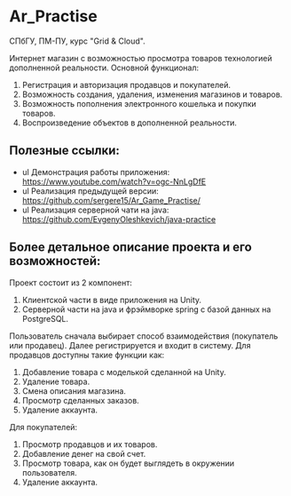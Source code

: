 # Ar_Practise

СПбГУ, ПМ-ПУ, курс "Grid & Cloud".

Интернет магазин с возможностью просмотра товаров технологией дополненной реальности.
Основной функционал:
1. Регистрация и авторизация продавцов и покупателей.
2. Возможность создания, удаления, изменения магазинов и товаров.
3. Возможность пополнения электронного кошелька и покупки товаров.
4. Воспроизведение объектов в дополненной реальности.



## Полезные ссылки:
  - ul Демонстрация работы приложения: https://www.youtube.com/watch?v=ogc-NnLgDfE
  - ul Реализация предыдущей версии: https://github.com/sergere15/Ar_Game_Practise/
  - ul Реализация серверной чати на java: https://github.com/EvgenyOleshkevich/java-practice


## Более детальное описание проекта и его возможностей:
Проект состоит из 2 компонент:
1) Клиентской части в виде приложения на Unity.
2) Серверной части на java и фрэймворке spring с базой данных на PostgreSQL.

Пользователь сначала выбирает способ взаимодействия (покупатель или продавец). Далее регистрируется и входит в систему.
Для продавцов доступны такие функции как:
1) Добавление товара с моделькой сделанной на Unity.
2) Удаление товара.
3) Смена описания магазина.
4) Просмотр сделанных заказов.
5) Удаление аккаунта.

Для покупателей:
1) Просмотр продавцов и их товаров.
2)  Добавление денег на свой счет.
3) Просмотр товара, как он будет выглядеть в окружении пользователя.
4) Удаление аккаунта.
